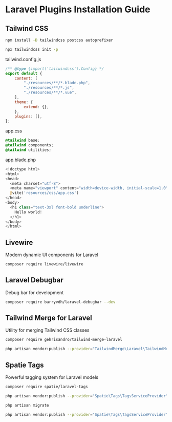 # Laravel Plugins Installation Guide

## Tailwind CSS

```bash
npm install -D tailwindcss postcss autoprefixer
```

```bash
npx tailwindcss init -p
```

tailwind.config.js

```javascript
/** @type {import('tailwindcss').Config} */
export default {
    content: [
        "./resources/**/*.blade.php",
        "./resources/**/*.js",
        "./resources/**/*.vue",
    ],
    theme: {
        extend: {},
    },
    plugins: [],
};
```

app.css

```css
@tailwind base;
@tailwind components;
@tailwind utilities;
```

app.blade.php

```php
<!doctype html>
<html>
<head>
  <meta charset="utf-8">
  <meta name="viewport" content="width=device-width, initial-scale=1.0">
  @vite('resources/css/app.css')
</head>
<body>
  <h1 class="text-3xl font-bold underline">
    Hello world!
  </h1>
</body>
</html>
```

## Livewire

Modern dynamic UI components for Laravel

```bash
composer require livewire/livewire
```

## Laravel Debugbar

Debug bar for development

```bash
composer require barryvdh/laravel-debugbar --dev
```

## Tailwind Merge for Laravel

Utility for merging Tailwind CSS classes

```bash
composer require gehrisandro/tailwind-merge-laravel
```

```bash
php artisan vendor:publish --provider="TailwindMerge\Laravel\TailwindMergeServiceProvider"
```

## Spatie Tags

Powerful tagging system for Laravel models

```bash
composer require spatie/laravel-tags
```

```bash
php artisan vendor:publish --provider="Spatie\Tags\TagsServiceProvider" --tag="tags-migrations"
```

```bash
php artisan migrate
```

```bash
php artisan vendor:publish --provider="Spatie\Tags\TagsServiceProvider" --tag="tags-config"
```
